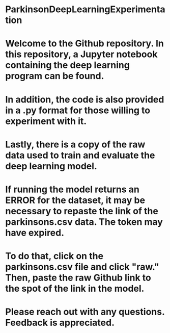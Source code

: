 # ParkinsonDeepLearningExperimentation

# Welcome to the Github repository.  In this repository, a Jupyter notebook containing the deep learning program can be found.
# In addition, the code is also provided in a .py format for those willing to experiment with it.
# Lastly, there is a copy of the raw data used to train and evaluate the deep learning model.

# If running the model returns an ERROR for the dataset, it may be necessary to repaste the link of the parkinsons.csv data.  The token may have expired.
# To do that, click on the parkinsons.csv file and click "raw." Then, paste the raw Github link to the spot of the link in the model.
# Please reach out with any questions.  Feedback is appreciated.
